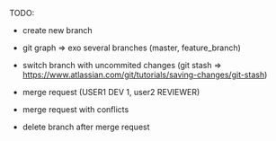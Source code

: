 TODO:

- create new branch
- git graph
=> exo several branches (master, feature_branch)
- switch branch with uncommited changes (git stash => https://www.atlassian.com/git/tutorials/saving-changes/git-stash)

- merge request (USER1 DEV 1, user2 REVIEWER)
- merge request with conflicts

- delete branch after merge request
